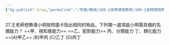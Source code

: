 ```yaml
---
{"dg-publish":true,"permalink":"/考題/教檢/108-2身障課程教學/108-2身障課程教學-第1大題第27題/","tags":["考題","題目","完成"]}
---
```


27.王老師想教導小明按照圖卡指出相同的物品，下列哪一選項是小明需具備的先備能力？
==甲、視知覺能力==
==乙、配對能力==
丙、分類能力
丁、類化能力
==(A)甲乙== (B)甲丙 (C)乙丁 (D)丙丁
